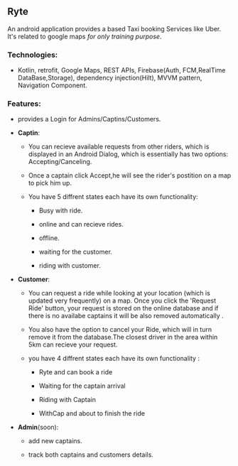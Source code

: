 ## Ryte

An android application provides a based Taxi booking Services like Uber. It's related to google maps *for only training purpose*. 

### Technologies:
- Kotlin, retrofit, Google Maps, REST APIs, Firebase(Auth, FCM,RealTime DataBase,Storage),
dependency injection(Hilt), MVVM pattern, Navigation Component.

### Features:
- provides a Login for Admins/Captins/Customers.
	
* **Captin**: 

	- You can recieve available requests from other riders, which is displayed in an Android Dialog, which is essentially has two options: Accepting/Canceling.
	
	- Once a captain click Accept,he will see the rider's postition on a map to pick him up.

	- You have 5 diffrent states each have its own functionality:
	
		 - Busy with ride.
		 
		 - online and can recieve rides. 
		 
		 - offline. 
		 
		 - waiting for the customer.
		 
		 - riding with customer. 
		
		
* **Customer**:

    - You can request a ride while looking at your location (which is updated very frequently) on a map. Once you click the 'Request Ride' button, your request is stored on the online database and if there is no availabe captains it will be also removed automatically . 
		
	- You also have the option to cancel your Ride, which will in turn remove it from the database.The closest driver in the area within 5km can recieve your request.

	- you have 4 diffrent states each have its own functionality :

		- Ryte and can book a ride
			
		- Waiting for the captain arrival 
			
		- Riding with Captain 
			
		- WithCap and about to finish the ride
		 
* **Admin**(soon):

	- add new captains. 

	- track both captains and customers details. 
